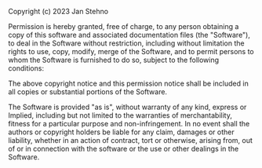Copyright (c) 2023 Jan Stehno

Permission is hereby granted, free of charge, to any person obtaining a copy of this software and
associated documentation files (the "Software"), to deal in the Software without restriction,
including without limitation the rights to use, copy, modify, merge of the Software, and to permit
persons to whom the Software is furnished to do so, subject to the following conditions:

The above copyright notice and this permission notice shall be included in all copies or substantial
portions of the Software.

The Software is provided "as is", without warranty of any kind, express or Implied, including but
not limited to the warranties of merchantability, fitness for a particular purpose and
non-infringement. In no event shall the authors or copyright holders be liable for any claim,
damages or other liability, whether in an action of contract, tort or otherwise, arising from, out
of or in connection with the software or the use or other dealings in the Software.